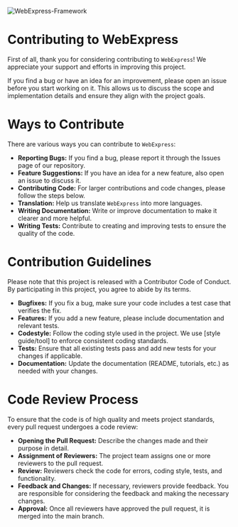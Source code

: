 ![WebExpress-Framework](https://raw.githubusercontent.com/webexpress-framework/.github/main/docs/assets/img/banner.png)

# Contributing to WebExpress
First of all, thank you for considering contributing to `WebExpress`! We appreciate your support and efforts in 
improving this project.

If you find a bug or have an idea for an improvement, please open an issue before you start working on it. This 
allows us to discuss the scope and implementation details and ensure they align with the project goals.

# Ways to Contribute
There are various ways you can contribute to `WebExpress`:

- **Reporting Bugs:** If you find a bug, please report it through the Issues page of our repository.
- **Feature Suggestions:** If you have an idea for a new feature, also open an issue to discuss it.
- **Contributing Code:** For larger contributions and code changes, please follow the steps below.
- **Translation:** Help us translate `WebExpress` into more languages.
- **Writing Documentation:** Write or improve documentation to make it clearer and more helpful.
- **Writing Tests:** Contribute to creating and improving tests to ensure the quality of the code.

# Contribution Guidelines
Please note that this project is released with a Contributor Code of Conduct. By participating in this 
project, you agree to abide by its terms.

- **Bugfixes:** If you fix a bug, make sure your code includes a test case that verifies the fix.
- **Features:** If you add a new feature, please include documentation and relevant tests.
- **Codestyle:** Follow the coding style used in the project. We use [style guide/tool] to enforce consistent coding standards.
- **Tests:** Ensure that all existing tests pass and add new tests for your changes if applicable.
- **Documentation:** Update the documentation (README, tutorials, etc.) as needed with your changes.

# Code Review Process
To ensure that the code is of high quality and meets project standards, every pull request undergoes a code review:

- **Opening the Pull Request:** Describe the changes made and their purpose in detail.
- **Assignment of Reviewers:** The project team assigns one or more reviewers to the pull request.
- **Review:** Reviewers check the code for errors, coding style, tests, and functionality.
- **Feedback and Changes:** If necessary, reviewers provide feedback. You are responsible for considering the feedback and making the necessary changes.
- **Approval:** Once all reviewers have approved the pull request, it is merged into the main branch.